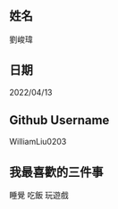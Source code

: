 姓名
----
劉峻瑋

日期
----
2022/04/13

Github Username
---------------
WilliamLiu0203

我最喜歡的三件事
---------------
睡覺 吃飯 玩遊戲 